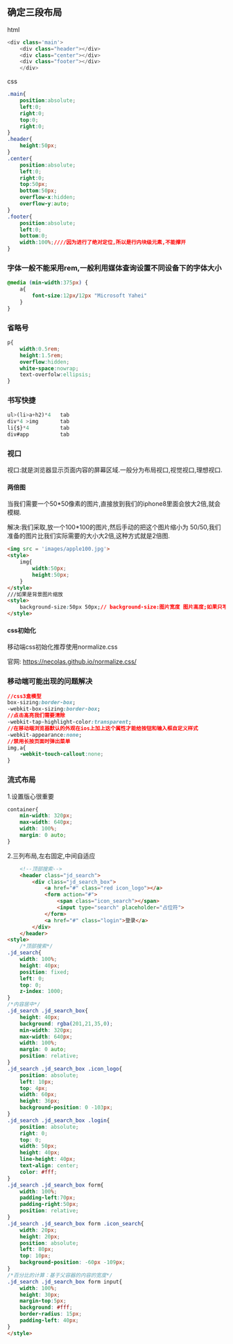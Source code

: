 ## 确定三段布局

html

```js
<div class='main'>
    <div class="header"></div>
	<div class="center"></div>
    <div class="footer"></div>
    </div>
```

css

```css
.main{
    position:absolute;
    left:0;
    right:0;
    top:0;
    right:0;
}
.header{
    height:50px;
}
.center{
    position:absolute;
    left:0;
    right:0;
    top:50px;
    bottom:50px;
    overflow-x:hidden;
    overflow-y:auto;
}
.footer{
    position:absolute;
    left:0;
    bottom:0;
    width:100%;////因为进行了绝对定位,所以是行内块级元素,不能撑开
}
```

### 字体一般不能采用rem,一般利用媒体查询设置不同设备下的字体大小

```css
@media (min-width:375px) {
    a{
        font-size:12px/12px "Microsoft Yahei"
    }
}
```

### 省略号

```css
p{
    width:0.5rem;
    height:1.5rem;
    overflow:hidden;
    white-space:nowrap;
    text-overfolw:ellipsis;
}
```

### 书写快捷

```js
ul>(li>a+h2)*4   tab
div*4 >img       tab
li{$}*4          tab
div#app          tab
```

### 视口

视口:就是浏览器显示页面内容的屏幕区域.一般分为布局视口,视觉视口,理想视口.

#### 两倍图

当我们需要一个50*50像素的图片,直接放到我们的iphone8里面会放大2倍,就会模糊.

解决:我们采取,放一个100*100的图片,然后手动的把这个图片缩小为 50/50,我们准备的图片比我们实际需要的大小大2倍,这种方式就是2倍图.

```html
<img src = 'images/apple100.jpg'>
<style>
    img{
        width:50px;
        height:50px;
    }
</style>
///如果是背景图片缩放
<style>
    background-size:50px 50px;// background-size:图片宽度 图片高度;如果只写了一个参数,就是等比缩放
</style>
```

#### css初始化

移动端css初始化推荐使用normalize.css

官网: https://necolas.github.io/normalize.css/ 

### 移动端可能出现的问题解决

```css
//css3盒模型
box-sizing:border-box;
-webkit-box-sizing:border-box;
//点击高亮我们需要清除
-webkit-tap-highlight-color:transparent;
//在移动端浏览器默认的外观在ios上加上这个属性才能给按钮和输入框自定义样式
-webkit-appearance:none;
//禁用长按页面时弹出菜单
img,a{
    -webkit-touch-callout:none;
}
```

###  流式布局 

1.设置版心很重要

```css
container{
    min-width: 320px;
    max-width: 640px;
    width: 100%;
    margin: 0 auto;
}
```

2.三列布局,左右固定,中间自适应

```html
    <!--顶部搜索-->
    <header class="jd_search">
        <div class="jd_search_box">
            <a href="#" class="red icon_logo"></a>
            <form action="#">
                <span class="icon_search"></span>
                <input type="search" placeholder="占位符">
            </form>
            <a href="#" class="login">登录</a>
        </div>
    </header>
<style>
    /*顶部搜索*/
.jd_search{
    width: 100%;
    height: 40px;
    position: fixed;
    left: 0;
    top: 0;
    z-index: 1000;
}
/*内容居中*/
.jd_search .jd_search_box{
    height: 40px;
    background: rgba(201,21,35,0);
    min-width: 320px;
    max-width: 640px;
    width: 100%;
    margin: 0 auto;
    position: relative;
}
.jd_search .jd_search_box .icon_logo{
    position: absolute;
    left: 10px;
    top: 4px;
    width: 60px;
    height: 36px;
    background-position: 0 -103px;
}
.jd_search .jd_search_box .login{
    position: absolute;
    right: 0;
    top: 0;
    width: 50px;
    height: 40px;
    line-height: 40px;
    text-align: center;
    color: #fff;
}
.jd_search .jd_search_box form{
    width: 100%;
    padding-left:70px;
    padding-right:50px;
    position: relative;
}
.jd_search .jd_search_box form .icon_search{
    width: 20px;
    height: 20px;
    position: absolute;
    left: 80px;
    top: 10px;
    background-position: -60px -109px;
}
/*百分比的计算：基于父容器的内容的宽度*/
.jd_search .jd_search_box form input{
    width: 100%;
    height: 30px;
    margin-top:5px;
    background: #fff;
    border-radius: 15px;
    padding-left: 40px;
}
</style>
```

